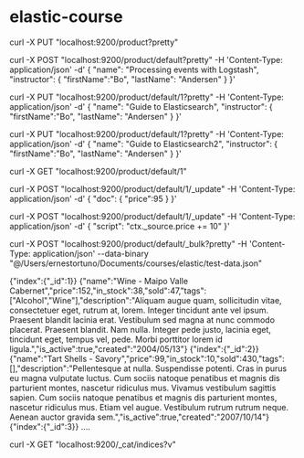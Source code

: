 # elastic-course

curl -X PUT "localhost:9200/product?pretty"



curl -X POST "localhost:9200/product/default?pretty" -H 'Content-Type: application/json' -d'
{
  "name": "Processing events with Logstash",
  "instructor": {
  "firstName":"Bo",
  "lastName": "Andersen"
  }
}'


curl -X PUT "localhost:9200/product/default/1?pretty" -H 'Content-Type: application/json' -d'
{
  "name": "Guide to Elasticsearch",
  "instructor": {
  "firstName":"Bo",
  "lastName": "Andersen"
  }
}'

curl -X PUT "localhost:9200/product/default/1?pretty" -H 'Content-Type: application/json' -d'
{
  "name": "Guide to Elasticsearch2",
  "instructor": {
  "firstName":"Bo",
  "lastName": "Andersen"
  }
}'


curl -X GET "localhost:9200/product/default/1"


curl -X POST "localhost:9200/product/default/1/_update" -H 'Content-Type: application/json' -d'
{
  "doc": {
  "price":95
  }
}'

curl -X POST "localhost:9200/product/default/1/_update" -H 'Content-Type: application/json' -d'
{
  "script": "ctx._source.price += 10"
}'



curl -X POST "localhost:9200/product/default/_bulk?pretty" -H 'Content-Type: application/json' --data-binary "@/Users/ernestortuno/Documents/courses/elastic/test-data.json"

{"index":{"_id":1}}
{"name":"Wine - Maipo Valle Cabernet","price":152,"in_stock":38,"sold":47,"tags":["Alcohol","Wine"],"description":"Aliquam augue quam, sollicitudin vitae, consectetuer eget, rutrum at, lorem. Integer tincidunt ante vel ipsum. Praesent blandit lacinia erat. Vestibulum sed magna at nunc commodo placerat. Praesent blandit. Nam nulla. Integer pede justo, lacinia eget, tincidunt eget, tempus vel, pede. Morbi porttitor lorem id ligula.","is_active":true,"created":"2004\/05\/13"}
{"index":{"_id":2}}
{"name":"Tart Shells - Savory","price":99,"in_stock":10,"sold":430,"tags":[],"description":"Pellentesque at nulla. Suspendisse potenti. Cras in purus eu magna vulputate luctus. Cum sociis natoque penatibus et magnis dis parturient montes, nascetur ridiculus mus. Vivamus vestibulum sagittis sapien. Cum sociis natoque penatibus et magnis dis parturient montes, nascetur ridiculus mus. Etiam vel augue. Vestibulum rutrum rutrum neque. Aenean auctor gravida sem.","is_active":true,"created":"2007\/10\/14"}
{"index":{"_id":3}}
....

curl -X GET "localhost:9200/_cat/indices?v"

